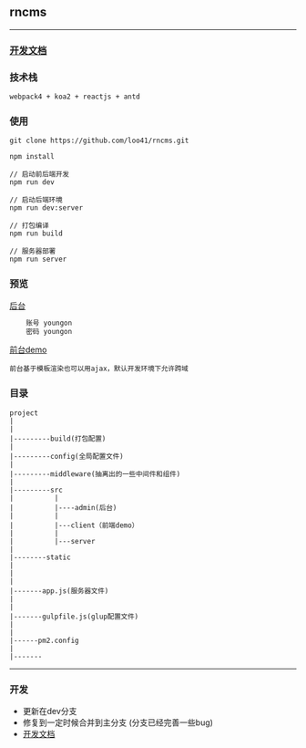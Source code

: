 ## rncms
---

### [开发文档](https://github.com/loo41/rncms/blob/dev/doc/README.md)

### 技术栈

```
webpack4 + koa2 + reactjs + antd

```
### 使用

```
git clone https://github.com/loo41/rncms.git

npm install

// 启动前后端开发
npm run dev

// 启动后端环境
npm run dev:server

// 打包编译
npm run build

// 服务器部署
npm run server
```

### 预览
[后台](http://rncms-admin.tianchenyong.top)

```txt
    账号 youngon
    密码 youngon
```

[前台demo](http://rncms.tianchenyong.top/home)


```
前台基于模板渲染也可以用ajax，默认开发环境下允许跨域
```

### 目录

```
project
|
|
|---------build(打包配置)
|
|---------config(全局配置文件)
|
|---------middleware(抽离出的一些中间件和组件)
|
|---------src
|          |
|          |----admin(后台)
|          |
|          |---client（前端demo）
|          |
|          |---server
|
|--------static
|
|
|
|-------app.js(服务器文件)
|
|
|-------gulpfile.js(glup配置文件)
|
|
|------pm2.config
|
|-------

```

---

### 开发

+ 更新在dev分支
+ 修复到一定时候合并到主分支 (分支已经完善一些bug)
+ [开发文档](https://github.com/loo41/rncms/blob/dev/doc/README.md)
